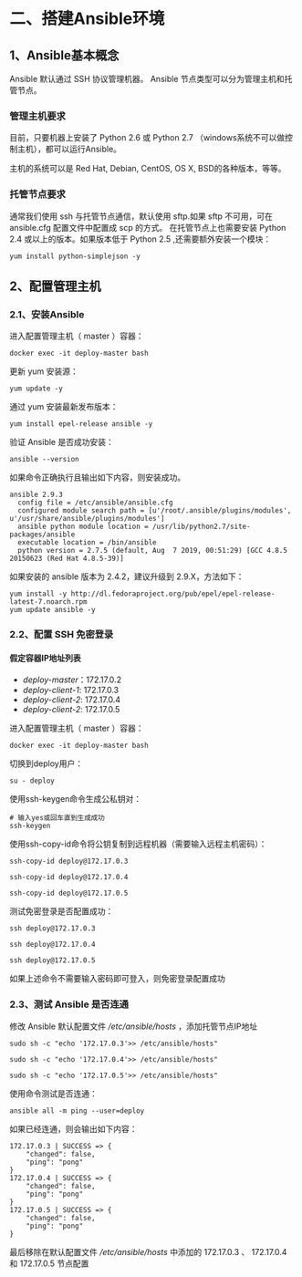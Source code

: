 # 二、搭建Ansible环境

## 1、Ansible基本概念

Ansible 默认通过 SSH 协议管理机器。
Ansible 节点类型可以分为管理主机和托管节点。

### 管理主机要求

目前，只要机器上安装了 Python 2.6 或 Python 2.7 （windows系统不可以做控制主机），都可以运行Ansible。

主机的系统可以是 Red Hat, Debian, CentOS, OS X, BSD的各种版本，等等。

### 托管节点要求

通常我们使用 ssh 与托管节点通信，默认使用 sftp.如果 sftp 不可用，可在 ansible.cfg 配置文件中配置成 scp 的方式。 在托管节点上也需要安装 Python 2.4 或以上的版本。如果版本低于 Python 2.5 ,还需要额外安装一个模块：

```shell
yum install python-simplejson -y
```

## 2、配置管理主机

### 2.1、安装Ansible

进入配置管理主机（ master ）容器：

```shell
docker exec -it deploy-master bash
```

更新 yum 安装源：

```shell
yum update -y
```

通过 yum 安装最新发布版本：

```shell
yum install epel-release ansible -y
```

验证 Ansible 是否成功安装：

```shell
ansible --version
```

如果命令正确执行且输出如下内容，则安装成功。

```console
ansible 2.9.3
  config file = /etc/ansible/ansible.cfg
  configured module search path = [u'/root/.ansible/plugins/modules', u'/usr/share/ansible/plugins/modules']
  ansible python module location = /usr/lib/python2.7/site-packages/ansible
  executable location = /bin/ansible
  python version = 2.7.5 (default, Aug  7 2019, 00:51:29) [GCC 4.8.5 20150623 (Red Hat 4.8.5-39)]
```

如果安装的 ansible 版本为 2.4.2，建议升级到 2.9.X，方法如下：

```shell
yum install -y http://dl.fedoraproject.org/pub/epel/epel-release-latest-7.noarch.rpm
yum update ansible -y
```

### 2.2、配置 SSH 免密登录

#### 假定容器IP地址列表

- *deploy-master*：172.17.0.2
- *deploy-client-1*: 172.17.0.3
- *deploy-client-2*: 172.17.0.4
- *deploy-client-2*: 172.17.0.5

进入配置管理主机（ master ）容器：

```shell
docker exec -it deploy-master bash
```

切换到deploy用户：

```shell
su - deploy
```

使用ssh-keygen命令生成公私钥对：

```shell
# 输入yes或回车直到生成成功
ssh-keygen
```

使用ssh-copy-id命令将公钥复制到远程机器（需要输入远程主机密码）：

```shell
ssh-copy-id deploy@172.17.0.3
```

```shell
ssh-copy-id deploy@172.17.0.4
```

```shell
ssh-copy-id deploy@172.17.0.5
```

测试免密登录是否配置成功：

```shell
ssh deploy@172.17.0.3
```

```shell
ssh deploy@172.17.0.4
```

```shell
ssh deploy@172.17.0.5
```

如果上述命令不需要输入密码即可登入，则免密登录配置成功

### 2.3、测试 Ansible 是否连通

修改 Ansible 默认配置文件 */etc/ansible/hosts* ，添加托管节点IP地址

```shell
sudo sh -c "echo '172.17.0.3'>> /etc/ansible/hosts"
```

```shell
sudo sh -c "echo '172.17.0.4'>> /etc/ansible/hosts"
```

```shell
sudo sh -c "echo '172.17.0.5'>> /etc/ansible/hosts"
```

使用命令测试是否连通：

```shell
ansible all -m ping --user=deploy
```

如果已经连通，则会输出如下内容：

```console
172.17.0.3 | SUCCESS => {
    "changed": false,
    "ping": "pong"
}
172.17.0.4 | SUCCESS => {
    "changed": false,
    "ping": "pong"
}
172.17.0.5 | SUCCESS => {
    "changed": false,
    "ping": "pong"
}
```

最后移除在默认配置文件 */etc/ansible/hosts* 中添加的 172.17.0.3 、 172.17.0.4 和 172.17.0.5 节点配置
